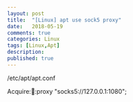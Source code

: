 ```yaml
---
layout: post
title:  "[Linux] apt use sock5 proxy"
date:   2018-05-19
comments: true
categories: Linux
tags: [Linux,Apt]
description:
published: true
---
```


/etc/apt/apt.conf

Acquire::socks::proxy "socks5://127.0.0.1:1080";
